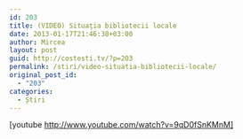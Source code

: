 ```yaml
---
id: 203
title: (VIDEO) Situaţia bibliotecii locale
date: 2013-01-17T21:46:38+03:00
author: Mircea
layout: post
guid: http://costesti.tv/?p=203
permalink: /stiri/video-situatia-bibliotecii-locale/
original_post_id:
  - "203"
categories:
  - Știri
---
```

[youtube http://www.youtube.com/watch?v=9qD0fSnKMnM]